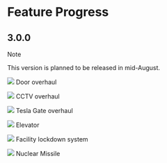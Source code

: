 # Feature Progress

## 3.0.0

> [!NOTE]  
> This version is planned to be released in mid-August.

![](https://progress-bar.dev/100) Door overhaul

![](https://progress-bar.dev/10) CCTV overhaul

![](https://progress-bar.dev/0) Tesla Gate overhaul

![](https://progress-bar.dev/100) Elevator

![](https://progress-bar.dev/0) Facility lockdown system

![](https://progress-bar.dev/100) Nuclear Missile

